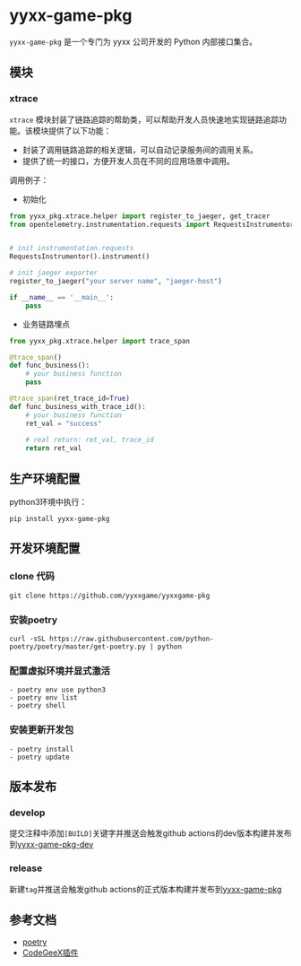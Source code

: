 # yyxx-game-pkg

`yyxx-game-pkg` 是一个专门为 yyxx 公司开发的 Python 内部接口集合。

## 模块

### xtrace

`xtrace` 模块封装了链路追踪的帮助类，可以帮助开发人员快速地实现链路追踪功能。该模块提供了以下功能：

- 封装了调用链路追踪的相关逻辑，可以自动记录服务间的调用关系。
- 提供了统一的接口，方便开发人员在不同的应用场景中调用。

调用例子：
- 初始化
```python
from yyxx_pkg.xtrace.helper import register_to_jaeger, get_tracer
from opentelemetry.instrumentation.requests import RequestsInstrumentor


# init instrumentation.requests 
RequestsInstrumentor().instrument()

# init jaeger exporter
register_to_jaeger("your server name", "jaeger-host")

if __name__ == '__main__':
    pass
```

- 业务链路埋点
```python
from yyxx_pkg.xtrace.helper import trace_span

@trace_span()
def func_business():
    # your business function
    pass

@trace_span(ret_trace_id=True)
def func_business_with_trace_id():
    # your business function
    ret_val = "success"
    
    # real return: ret_val, trace_id
    return ret_val
```

## 生产环境配置
python3环境中执行：
```
pip install yyxx-game-pkg
```


## 开发环境配置

### clone 代码
```
git clone https://github.com/yyxxgame/yyxxgame-pkg
```

### 安装poetry

```
curl -sSL https://raw.githubusercontent.com/python-poetry/poetry/master/get-poetry.py | python
```

### 配置虚拟环境并显式激活
```
- poetry env use python3
- poetry env list
- poetry shell
```

### 安装更新开发包
```
- poetry install
- poetry update
```


## 版本发布
### develop
提交注释中添加`[BUILD]`关键字并推送会触发github actions的dev版本构建并发布到[yyxx-game-pkg-dev](https://pypi.org/project/yyxx-game-pkg-dev/)

### release
新建`tag`并推送会触发github actions的正式版本构建并发布到[yyxx-game-pkg](https://pypi.org/project/yyxx-game-pkg/)

## 参考文档
- [poetry](https://python-poetry.org/docs/)
- [CodeGeeX插件](https://models.aminer.cn/codegeex/)
